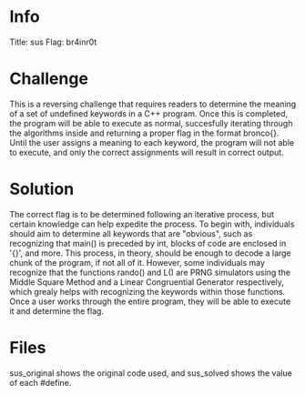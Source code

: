 # Info
Title: sus
Flag: br4inr0t

# Challenge

This is a reversing challenge that requires readers to determine the meaning of a set of undefined keywords in a C++ program. Once this is completed, the program will be able to execute as normal, succesfully iterating through the algorithms inside and returning a proper flag in the format bronco{}. Until the user assigns a meaning to each keyword, the program will not able to execute, and only the correct assignments will result in correct output.

# Solution

The correct flag is to be determined following an iterative process, but certain knowledge can help expedite the process. To begin with, individuals should aim to determine all keywords that are "obvious", such as recognizing that main() is preceded by int, blocks of code are enclosed in '{}', and more. This process, in theory, should be enough to decode a large chunk of the program, if not all of it. However, some individuals may recognize that the functions rando() and L() are PRNG simulators using the Middle Square Method and a Linear Congruential Generator respectively, which grealy helps with recognizing the keywords within those functions. Once a user works through the entire program, they will be able to execute it and determine the flag.

# Files

sus_original shows the original code used, and sus_solved shows the value of each #define.

